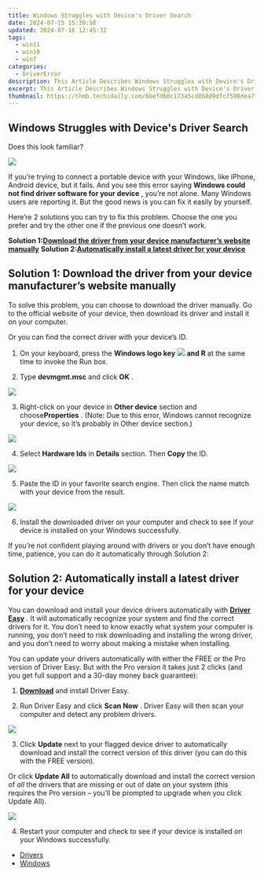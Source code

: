 ```yaml
---
title: Windows Struggles with Device's Driver Search
date: 2024-07-15 15:30:58
updated: 2024-07-16 12:45:32
tags:
  - win11
  - win10
  - win7
categories:
  - DriverError
description: This Article Describes Windows Struggles with Device's Driver Search
excerpt: This Article Describes Windows Struggles with Device's Driver Search
thumbnail: https://thmb.techidaily.com/6befd60c173a5cd8b8d9dfcf598dea7f7e1558ad2a50419820d4a5c540b52039.jpg
---
```


## Windows Struggles with Device's Driver Search

Does this look familiar?

![](https://images.drivereasy.com/wp-content/uploads/2017/10/img_59dc285e70dc9.jpg)

 If you’re trying to connect a portable device with your Windows, like iPhone, Android device, but it fails. And you see this error saying **Windows could not find driver software for your device** , you’re not alone. Many Windows users are reporting it. But the good news is you can fix it easily by yourself.

 Here’re 2 solutions you can try to fix this problem. Choose the one you prefer and try the other one if the previous one doesn’t work.

 **Solution 1:[Download the driver from your device manufacturer’s website manually](https://mindmanager.sjv.io/anq2nj)**
 **Solution 2:[Automatically install a latest driver for your device](https://review-au.sjv.io/wqnrq3)**

## Solution 1: Download the driver from your device manufacturer’s website manually

 To solve this problem, you can choose to download the driver manually. Go to the official website of your device, then download its driver and install it on your computer.

Or you can find the correct driver with your device’s ID.

 1) On your keyboard, press the **Windows logo key** **![](https://images.drivereasy.com/wp-content/uploads/2017/08/img_59a516b53b983.png) and R**  at the same time to invoke the Run box.

 2) Type **devmgmt.msc**  and click **OK** .

![](https://images.drivereasy.com/wp-content/uploads/2017/10/img_59dc2efbf0de7.png)

 3) Right-click on your device in **Other device**  section and choose**Properties** . (Note: Due to this error, Windows cannot recognize your device, so it’s probably in Other device section.)

![](https://images.drivereasy.com/wp-content/uploads/2017/10/img_59dc2fa0c2171.png)

 4) Select **Hardware Ids**  in **Details**  section. Then **Copy**  the ID.

![](https://images.drivereasy.com/wp-content/uploads/2017/10/img_59dc2fcff000b.png)

 5) Paste the ID in your favorite search engine. Then click the name match with your device from the result.

![](https://images.drivereasy.com/wp-content/uploads/2017/10/img_59dc31d3c87e5.png)

 6) Install the downloaded driver on your computer and check to see if your device is installed on your Windows successfully.

 If you’re not confident playing around with drivers or you don’t have enough time, patience, you can do it automatically through Solution 2:

## Solution 2: Automatically install a latest driver for your device

 You can download and install your device drivers automatically with  **[Driver Easy](https://tools.techidaily.com/drivereasy/download/)** .  It will automatically recognize your system and find the correct drivers for it. You don’t need to know exactly what system your computer is running, you don’t need to risk downloading and installing the wrong driver, and you don’t need to worry about making a mistake when installing.

 You can update your drivers automatically with either the FREE or the Pro version of Driver Easy. But with the Pro version it takes just 2 clicks (and you get full support and a 30-day money back guarantee):

 1) **[Download](https://tools.techidaily.com/drivereasy/download/)**   and install Driver Easy.

 2) Run Driver Easy and click **Scan Now** . Driver Easy will then scan your computer and detect any problem drivers.

![](https://images.drivereasy.com/wp-content/uploads/2023/03/Driver-Easy-download-needed-1200x900.jpg)

3) Click **Update**  next to your flagged device driver to automatically download and install the correct version of this driver (you can do this with the FREE version).

Or click **Update All**  to automatically download and install the correct version of _all_  the drivers that are missing or out of date on your system (this requires the Pro version – you’ll be prompted to upgrade when you click Update All).

![](https://images.drivereasy.com/wp-content/uploads/2023/03/update-apple-mobile-device-usb-driver-1200x900.png)

 4) Restart your computer and check to see if your device is installed on your Windows successfully.

* [Drivers](https://tools.techidaily.com/drivereasy/download/)
* [Windows](https://tools.techidaily.com/drivereasy/download/)

<ins class="adsbygoogle"
     style="display:block"
     data-ad-format="autorelaxed"
     data-ad-client="ca-pub-7571918770474297"
     data-ad-slot="1223367746"></ins>



<ins class="adsbygoogle"
     style="display:block"
     data-ad-client="ca-pub-7571918770474297"
     data-ad-slot="8358498916"
     data-ad-format="auto"
     data-full-width-responsive="true"></ins>
